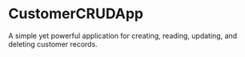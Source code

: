 # CustomerCRUDApp
A simple yet powerful application for creating, reading, updating, and deleting customer records.

